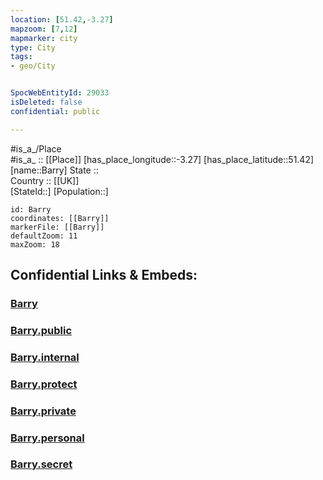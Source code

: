```yaml
---
location: [51.42,-3.27] 
mapzoom: [7,12] 
mapmarker: city 
type: City
tags:
- geo/City


SpocWebEntityId: 29033
isDeleted: false
confidential: public

---
```

#is_a_/Place  
#is_a_ :: [[Place]] 
[has_place_longitude::-3.27] 
[has_place_latitude::51.42] 
[name::Barry] 
State ::  
Country :: [[UK]]  
[StateId::] 
[Population::] 



```leaflet
id: Barry
coordinates: [[Barry]] 
markerFile: [[Barry]] 
defaultZoom: 11 
maxZoom: 18
```


## Confidential Links & Embeds: 

### [Barry](/_Standards/Earth/Continent/Europe/Europe~North/UK/Wales/counties~Wales/Vale_of_Glamorgan/cities~Vale_of_Glamorgan/Barry.md) 

### [Barry.public](/_public/Earth/Continent/Europe/Europe~North/UK/Wales/counties~Wales/Vale_of_Glamorgan/cities~Vale_of_Glamorgan/Barry.public.md) 

### [Barry.internal](/_internal/Earth/Continent/Europe/Europe~North/UK/Wales/counties~Wales/Vale_of_Glamorgan/cities~Vale_of_Glamorgan/Barry.internal.md) 

### [Barry.protect](/_protect/Earth/Continent/Europe/Europe~North/UK/Wales/counties~Wales/Vale_of_Glamorgan/cities~Vale_of_Glamorgan/Barry.protect.md) 

### [Barry.private](/_private/Earth/Continent/Europe/Europe~North/UK/Wales/counties~Wales/Vale_of_Glamorgan/cities~Vale_of_Glamorgan/Barry.private.md) 

### [Barry.personal](/_personal/Earth/Continent/Europe/Europe~North/UK/Wales/counties~Wales/Vale_of_Glamorgan/cities~Vale_of_Glamorgan/Barry.personal.md) 

### [Barry.secret](/_secret/Earth/Continent/Europe/Europe~North/UK/Wales/counties~Wales/Vale_of_Glamorgan/cities~Vale_of_Glamorgan/Barry.secret.md)

